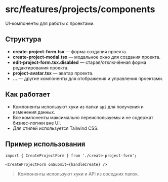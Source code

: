 # src/features/projects/components

UI-компоненты для работы с проектами.

## Структура
- **create-project-form.tsx** — форма создания проекта.
- **create-project-modal.tsx** — модальное окно для создания проекта.
- **edit-project-form.tsx.disabled** — старая/отключённая форма редактирования проекта.
- **project-avatar.tsx** — аватар проекта.
- **...** — другие компоненты для отображения и управления проектами.

## Как работает
- Компоненты используют хуки из папки `api` для получения и изменения данных.
- Все компоненты максимально переиспользуемы и не содержат бизнес-логики вне UI.
- Для стилей используется Tailwind CSS.

## Пример использования

```tsx
import { CreateProjectForm } from './create-project-form';

<CreateProjectForm onSubmit={handleCreate} />
```

> Компоненты используют хуки и API из соседних папок. 